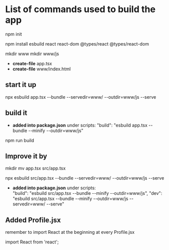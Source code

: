 # List of commands used to build the app 

npm init

npm install esbuild react react-dom @types/react @types/react-dom

mkdir www
mkdir www/js

- **create-file** app.tsx
- **create-file** www/index.html 

## start it up 

npx esbuild app.tsx --bundle --servedir=www/  --outdir=www/js --serve



## build it 

- **added into package.json** under scripts:  "build": "esbuild app.tsx --bundle --minify --outdir=www/js"

npm run build 

## Improve it by 

mkdir 
mv app.tsx src/app.tsx

npx esbuild src/app.tsx --bundle --servedir=www/  --outdir=www/js --serve

- **added into package.json** under scripts:  
  "build": "esbuild src/app.tsx --bundle --minify --outdir=www/js",
  "dev": "esbuild src/app.tsx --bundle --minify --outdir=www/js --servedir=www/ --serve"

## Added Profile.jsx

remember to import React at the beginning at every Profile.jsx 

import React from 'react';


